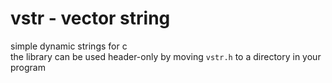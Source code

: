 # vstr - vector string
simple dynamic strings for c</br>
the library can be used header-only by moving `vstr.h` to a directory in your program
